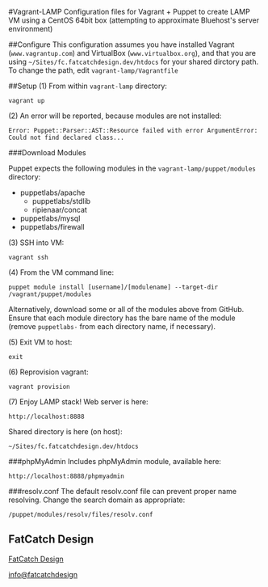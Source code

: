 #Vagrant-LAMP
Configuration files for Vagrant + Puppet to create LAMP VM using a CentOS 64bit box (attempting to approximate Bluehost's server environment)

##Configure
This configuration assumes you have installed Vagrant (`www.vagrantup.com`) and VirtualBox (`www.virtualbox.org`), and that you are using `~/Sites/fc.fatcatchdesign.dev/htdocs` for your shared dirctory path. To change the path, edit `vagrant-lamp/Vagrantfile`


##Setup
(1) From within `vagrant-lamp` directory:

    vagrant up

(2) An error will be reported, because modules are not installed:

    Error: Puppet::Parser::AST::Resource failed with error ArgumentError: Could not find declared class...

###Download Modules

Puppet expects the following modules in the `vagrant-lamp/puppet/modules` directory:

* puppetlabs/apache
  * puppetlabs/stdlib
  * ripienaar/concat
* puppetlabs/mysql
* puppetlabs/firewall

(3) SSH into VM:

    vagrant ssh

(4) From the VM command line:

    puppet module install [username]/[modulename] --target-dir /vagrant/puppet/modules

Alternatively, download some or all of the modules above from GitHub. Ensure that each module directory has the bare name of the module (remove `puppetlabs-` from each directory name, if necessary).

(5) Exit VM to host:

    exit

(6) Reprovision vagrant:

    vagrant provision

(7) Enjoy LAMP stack! Web server is here:

    http://localhost:8888

Shared directory is here (on host):

    ~/Sites/fc.fatcatchdesign.dev/htdocs

###phpMyAdmin
Includes phpMyAdmin module, available here:

    http://localhost:8888/phpmyadmin

###resolv.conf
The default resolv.conf file can prevent proper name resolving. Change the search domain as appropriate:

    /puppet/modules/resolv/files/resolv.conf

## FatCatch Design
[FatCatch Design](https://www.fatcatchdesign.com/)

<info@fatcatchdesign>
